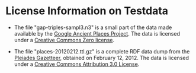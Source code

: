 # License Information on Testdata

* The file "gap-triples-sampl3.n3" is a small part of the data made available by the 
  [Google Ancient Places Project](http://googleancientplaces.wordpress.com/). The data 
  is licensed under a [Creative Commons Zero license](http://creativecommons.org/publicdomain/zero/1.0/).

* The file "places-20120212.ttl.gz" is a complete RDF data dump from the
  [Pleiades Gazetteer](http://pleiades.stoa.org/downloads), obtained on February 12, 2012. The
  data is licensed under a [Creative Commons Attribution 3.0 License](http://creativecommons.org/licenses/by/3.0/).
  
